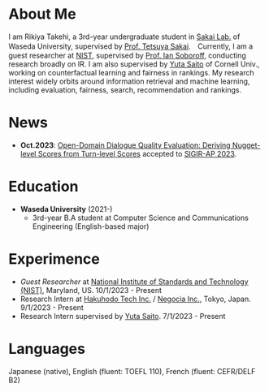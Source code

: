 # About Me
I am Rikiya Takehi, a 3rd-year undergraduate student in [Sakai Lab.](http://sakailab.com/english/) of Waseda University, supervised by [Prof. Tetsuya Sakai](http://sakailab.com/tetsuya/).　Currently, I am a guest researcher at [NIST](nist.gov), supervised by [Prof. Ian Soboroff](https://www.nist.gov/people/ian-soboroff), conducting research broadly on IR. I am also supervised by [Yuta Saito](https://usait0.com/en/) of Cornell Univ., working on counterfactual learning and fairness in rankings. My research interest widely orbits around information retrieval and machine learning, including evaluation, fairness, search, recommendation and rankings.

# News
 
- **Oct.2023**: [Open-Domain Dialogue Quality Evaluation: Deriving Nugget-level Scores from Turn-level Scores](https://doi.org/10.48550/arXiv.2310.00410) accepted to [SIGIR-AP 2023](http://www.sigir-ap.org/sigir-ap-2023/).

# Education
- **Waseda University** (2021-)
  - 3rd-year B.A student at Computer Science and Communications Engineering (English-based major)

# Experimence
- _Guest Researcher_ at [National Institute of Standards and Technology (NIST)](https://www.nist.gov/), Maryland, US. 10/1/2023 - Present
- Research Intern at [Hakuhodo Tech Inc.](https://www.hakuhodo-technologies.co.jp/) / [Negocia Inc.](https://negocia.jp/), Tokyo, Japan. 9/1/2023 - Present
- Research Intern supervised by [Yuta Saito](https://usait0.com/en/). 7/1/2023 - Present

# Languages
Japanese (native), English (fluent: TOEFL 110), French (fluent: CEFR/DELF B2)

